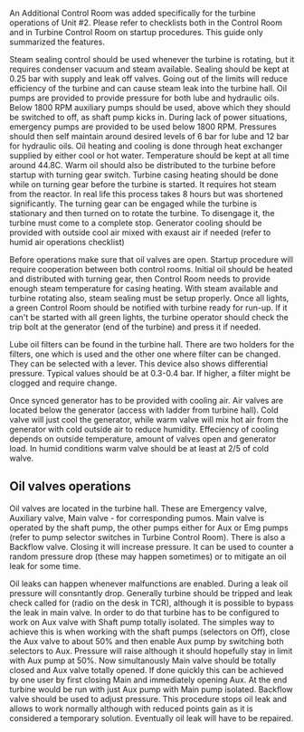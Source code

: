 An Additional Control Room was added specifically for the turbine operations of Unit #2. Please refer to checklists both in the Control Room and in Turbine Control Room on startup procedures. This guide only summarized the features.

Steam sealing control should be used whenever the turbine is rotating, but it requires condenser vacuum and steam available. Sealing should be kept at 0.25 bar with supply and leak off valves. Going out of the limits will reduce efficiency of the turbine and can cause steam leak into the turbine hall.
Oil pumps are provided to provide pressure for both lube and hydraulic oils. Below 1800 RPM auxiliary pumps should be used, above which they should be switched to off, as shaft pump kicks in. During lack of power situations, emergency pumps are provided to be used below 1800 RPM. Pressures should then self maintain around desired levels of 6 bar for lube and 12 bar for hydraulic oils.
Oil heating and cooling is done through heat exchanger supplied by either cool or hot water. Temperature should be kept at all time around 44.8C. Warm oil should also be distributed to the turbine before startup with turning gear switch.
Turbine casing heating should be done while on turning gear before the turbine is started. It requires hot steam from the reactor. In real life this process takes 8 hours but was shortened significantly.
The turning gear can be engaged while the turbine is stationary and then turned on to rotate the turbine. To disengage it, the turbine must come to a complete stop.
Generator cooling should be provided with outside cool air mixed with exaust air if needed (refer to humid air operations checklist)

Before operations make sure that oil valves are open. Startup procedure will require cooperation between both control rooms. Initial oil should be heated and distributed with turning gear, then Control Room needs to provide enough steam temperature for casing heating. With steam available and turbine rotating also, steam sealing must be setup properly. Once all lights, a green Control Room should be notified with turbine ready for run-up. If it can't be started with all green lights, the turbine operator should check the trip bolt at the generator (end of the turbine) and press it if needed.

Lube oil filters can be found in the turbine hall. There are two holders for the filters, one which is used and the other one where filter can be changed. They can be selected with a lever. This device also shows differential pressure. Typical values should be at 0.3-0.4 bar. If higher, a filter might be clogged and require change.

Once synced generator has to be provided with cooling air. Air valves are located below the generator (access with ladder from turbine hall). Cold valve will just cool the generator, while warm valve will mix hot air from the generator with cold outside air to reduce humidity. Effeciency of cooling depends on outside temperature, amount of valves open and generator load. In humid conditions warm valve should be at least at 2/5 of cold walve.

## Oil valves operations

Oil valves are located in the turbine hall. These are Emergency valve, Auxiliary valve, Main valve - for corresponding pumos. Main valve is operated by the shaft pump, the other pumps either for Aux or Emg pumps (refer to pump selector switches in Turbine Control Room). There is also a Backflow valve. Closing it will increase pressure. It can be used to counter a random pressure drop (these may happen sometimes) or to mitigate an oil leak for some time.

Oil leaks can happen whenever malfunctions are enabled. During a leak oil pressure will consntantly drop. Generally turbine should be tripped and leak check called for (radio on the desk in TCR), although it is possible to bypass the leak in main valve. In order to do that turbine has to be configured to work on Aux valve with Shaft pump totally isolated. The simples way to achieve this is when working with the shaft pumps (selectors on Off), close the Aux valve to about 50% and then enable Aux pump by switching both selectors to Aux. Pressure will raise although it should hopefully stay in limit with Aux pump at 50%. Now simultanously Main valve should be totally closed and Aux valve totally opened. If done quickly this can be achieved by one user by first closing Main and immediately opening Aux. At the end turbine would be run with just Aux pump with Main pump isolated. 
Backflow valve should be used to adjust pressure. This procedure stops oil leak and allows to work normally although with reduced points gain as it is considered a temporary solution. Eventually oil leak will have to be repaired.
